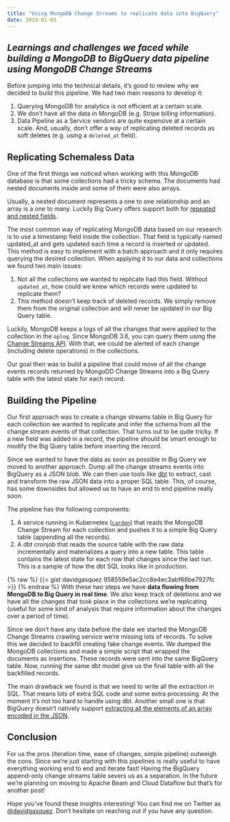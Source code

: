 ```yaml
---
title: "Using MongoDB Change Streams to replicate data into BigQuery"
date: 2019-01-03
---
```


## _Learnings and challenges we faced while building a MongoDB to BigQuery data pipeline using MongoDB Change Streams_

Before jumping into the technical details, it’s good to review why we decided to build this pipeline. We had two main reasons to develop it:

1. Querying MongoDB for analytics is not efficient at a certain scale.
2. We don’t have all the data in MongoDB (e.g. Stripe billing information).
3. Data Pipeline as a Service vendors are quite expensive at a certain scale. And, usually, don’t offer a way of replicating deleted records as soft deletes (e.g. using a `deleted_at` field).

## Replicating Schemaless Data

One of the first things we noticed when working with this MongoDB database is that some collections had a tricky schema. The documents had nested documents inside and some of them were also arrays.

Usually, a nested document represents a one to one relationship and an array is a one to many. Luckily Big Query offers support both for [repeated and nested fields](https://cloud.google.com/bigquery/docs/nested-repeated).

The most common way of replicating MongoDB data based on our research is to use a timestamp field inside the collection. That field is typically named updated_at and gets updated each time a record is inserted or updated. This method is easy to implement with a batch approach and it only requires querying the desired collection. When applying it to our data and collections we found two main issues:

1. Not all the collections we wanted to replicate had this field. Without `updated_at`, how could we knew which records were updated to replicate them?
2. This method doesn’t keep track of deleted records. We simply remove them from the original collection and will never be updated in our Big Query table.

Luckily, MongoDB keeps a logs of all the changes that were applied to the collection in the `oplog`. Since MongoDB 3.6, you can query them using the [Change Streams API](https://www.mongodb.com/docs/manual/changeStreams/). With that, we could be alerted of each change (including delete operations) in the collections.

Our goal then was to build a pipeline that could move of all the change events records returned by MongoDD Change Streams into a Big Query table with the latest state for each record.

## Building the Pipeline

Our first approach was to create a change streams table in Big Query for each collection we wanted to replicate and infer the schema from all the change stream events of that collection. That turns out to be quite tricky. If a new field was added in a record, the pipeline should be smart enough to modify the Big Query table before inserting the record.

Since we wanted to have the data as soon as possible in Big Query we moved to another approach. Dump all the change streams events into BigQuery as a JSON blob. We can then use tools like [dbt](https://www.getdbt.com/) to extract, cast and transform the raw JSON data into a proper SQL table. This, of course, has some downsides but allowed us to have an end to end pipeline really soon.

The pipeline has the following components:

1. A service running in Kubernetes ([`carden`](https://github.com/bufferapp/carden)) that reads the MongoDB Change Stream for each collection and pushes it to a simple Big Query table (appending all the records).
2. A dbt cronjob that reads the source table with the raw data incrementally and materializes a query into a new table. This table contains the latest state for each row that changes since the last run. This is a sample of how the dbt SQL looks like in production.

{% raw %}
{{< gist davidgasquez 958559e5ac2cc8e4ec3abf66be7927fc >}}
{% endraw %}
With these two steps we have **data flowing from MongoDB to Big Query in real time**. We also keep track of deletions and we have all the changes that took place in the collections we’re replicating (useful for some kind of analysis that require information about the changes over a period of time).

Since we don’t have any data before the date we started the MongoDB Change Streams crawling service we’re missing lots of records. To solve this we decided to backfill creating fake change events. We dumped the MongoDB collections and made a simple script that wrapped the documents as insertions. These records were sent into the same BigQuery table. Now, running the same dbt model give us the final table with all the backfilled records.

The main drawback we found is that we need to write all the extraction in SQL. That means lots of extra SQL code and some extra processing. At the moment it’s not too hard to handle using dbt. Another small one is that BigQuery doesn’t natively support [extracting all the elements of an array encoded in the JSON](https://stackoverflow.com/questions/52120182/bigquery-json-extract-all-elements-from-an-array).

## Conclusion

For us the pros (iteration time, ease of changes, simple pipeline) outweigh the cons. Since we’re just starting with this pipelines is really useful to have everything working end to end and iterate fast! Having the BigQuery append-only change streams table severs us as a separation. In the future we’re planning on moving to Apache Beam and Cloud Dataflow but that’s for another post!

Hope you’ve found these insights interesting! You can find me on Twitter as [@davidgasquez](https://twitter.com/davidgasquez). Don’t hesitate on reaching out if you have any question.
